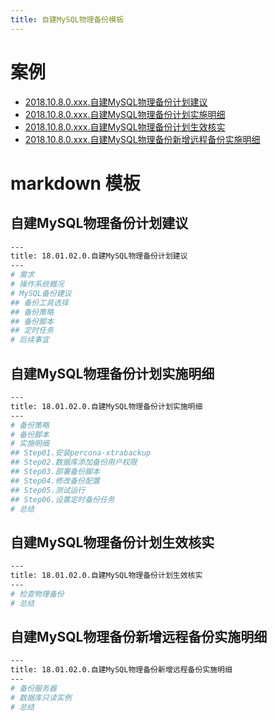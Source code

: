 ```yaml
---
title: 自建MySQL物理备份模板
---
```


# 案例

* [2018.10.8.0.xxx.自建MySQL物理备份计划建议](/database/mysql/dba_mysql/08-MySQL管理规范/demo/自建MySQL物理备份计划建议demo.html)
* [2018.10.8.0.xxx.自建MySQL物理备份计划实施明细](/database/mysql/dba_mysql/08-MySQL管理规范/demo/自建MySQL物理备份计划实施明细demo.html)
* [2018.10.8.0.xxx.自建MySQL物理备份计划生效核实](/database/mysql/dba_mysql/08-MySQL管理规范/demo/自建MySQL物理备份计划生效核实demo.html)
* [2018.10.8.0.xxx.自建MySQL物理备份新增远程备份实施明细](/database/mysql/dba_mysql/08-MySQL管理规范/demo/自建MySQL物理备份新增远程备份实施明细demo.html)

# markdown 模板

## 自建MySQL物理备份计划建议

~~~bash
---
title: 18.01.02.0.自建MySQL物理备份计划建议
---
# 需求
# 操作系统概况
# MySQL备份建议
## 备份工具选择
## 备份策略
## 备份脚本
## 定时任务
# 后续事宜
~~~

## 自建MySQL物理备份计划实施明细

~~~bash
---
title: 18.01.02.0.自建MySQL物理备份计划实施明细
---
# 备份策略
# 备份脚本
# 实施明细
## Step01.安装percona-xtrabackup
## Step02.数据库添加备份用户权限
## Step03.部署备份脚本
## Step04.修改备份配置
## Step05.测试运行
## Step06.设置定时备份任务
# 总结
~~~

## 自建MySQL物理备份计划生效核实

~~~bash
---
title: 18.01.02.0.自建MySQL物理备份计划生效核实
---
# 检查物理备份
# 总结
~~~


## 自建MySQL物理备份新增远程备份实施明细

~~~bash
---
title: 18.01.02.0.自建MySQL物理备份新增远程备份实施明细
---
# 备份服务器
# 数据库只读实例
# 总结
~~~
